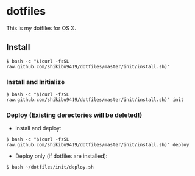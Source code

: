 # dotfiles
This is my dotfiles for OS X.

## Install
```
$ bash -c "$(curl -fsSL raw.github.com/shikibu9419/dotfiles/master/init/install.sh)"
```

### Install and Initialize
```
$ bash -c "$(curl -fsSL raw.github.com/shikibu9419/dotfiles/master/init/install.sh)" init
```

### Deploy (Existing derectories will be deleted!)
- Install and deploy:
```
$ bash -c "$(curl -fsSL raw.github.com/shikibu9419/dotfiles/master/init/install.sh)" deploy
```

- Deploy only (if dotfiles are installed):
```
$ bash ~/dotfiles/init/deploy.sh
```

